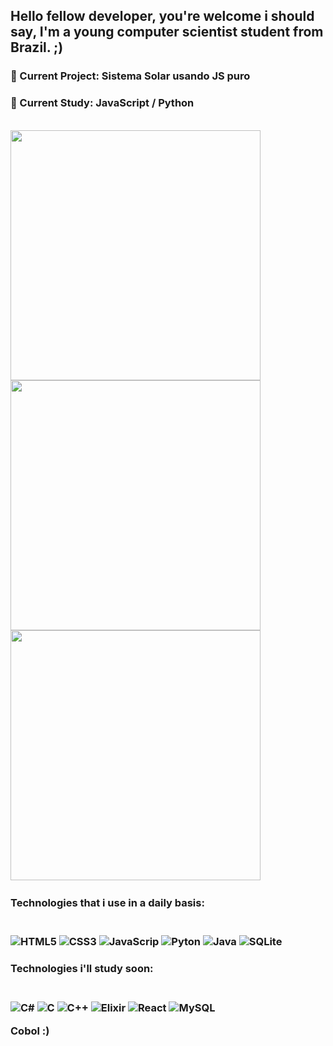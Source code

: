 ## Hello fellow developer, you're welcome i should say, I'm a young computer scientist student from Brazil. ;)

### 🤖 Current Project: **Sistema Solar usando JS puro**
### 🌱 Current Study: **JavaScript / Python**
<br/>
<span>
  <img width=400px position=center src="https://github-readme-stats.vercel.app/api?username=RafaelPulzi&show_icons=true&theme=transparent"/>
  <br/>
  <img width=400px position=center src="https://github-readme-stats.vercel.app/api/wakatime?username=RafaelPulzi&theme=transparent"/>
  <br/>
  <img width=400px position=center src="https://github-readme-stats.vercel.app/api/top-langs/?username=RafaelPulzi&show_icons=true&layout=donut&theme=transparent&langs_count=100&exclude_repo=Determinante-Credito-Carbono-Simplificado,Determinante-Credito-Carbono"/>
<span/>
 
<br/>
  
<h3>Technologies that i use in a daily basis:<h3/>
  
<div style="display: inline_block"><br/>
  <img alt="HTML5" src="https://img.shields.io/badge/HTML5-E34F26?style=for-the-badge&logo=html5&logoColor=white" />
  <img alt="CSS3" src="https://img.shields.io/badge/CSS3-1572B6?style=for-the-badge&logo=css3&logoColor=white" />
  <img alt="JavaScrip" src="https://img.shields.io/badge/JavaScript-F7DF1E?style=for-the-badge&logo=javascript&logoColor=black" />
  <img alt="Pyton" src="https://img.shields.io/badge/Python-14354C?style=for-the-badge&logo=python&logoColor=white" />
  <img alt="Java" src="https://img.shields.io/badge/Java-ED8B00?style=for-the-badge&logo=openjdk&logoColor=white" />
  <img alt="SQLite" src="https://img.shields.io/badge/SQLite-07405E?style=for-the-badge&logo=sqlite&logoColor=white" />
</div>

<h3>Technologies i'll study soon:<h3/>
<div style="display: inline_block"><br/>
  <img alt="C#" src="https://img.shields.io/badge/C%23-239120?style=for-the-badge&logo=c-sharp&logoColor=white" />
  <img alt="C" src="https://img.shields.io/badge/C-00599C?style=for-the-badge&logo=c&logoColor=white" />
  <img alt="C++" src="https://img.shields.io/badge/C%2B%2B-00599C?style=for-the-badge&logo=c%2B%2B&logoColor=white" />
  <img alt="Elixir" src="https://img.shields.io/badge/Elixir-4B275F?style=for-the-badge&logo=elixir&logoColor=white" />
  <img alt="React" src="https://img.shields.io/badge/React-20232A?style=for-the-badge&logo=react&logoColor=61DAFB" />
  <img alt="MySQL" src="https://img.shields.io/badge/MySQL-00000F?style=for-the-badge&logo=mysql&logoColor=white" />
  <p>Cobol :)</p>
</div>
